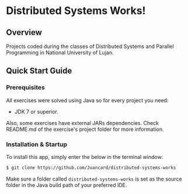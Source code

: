 # Distributed Systems Works!

## Overview

Projects coded during the classes of Distributed Systems and Parallel Programming in National University of Lujan.

## Quick Start Guide

### Prerequisites

All exercises were solved using Java so for every project you need:

- JDK 7 or superior.

Also, some exercises have external JARs dependencies. Check README.md of the exercise's project folder for more information.

### Installation & Startup

To install this app, simply enter the below in the terminal window:

```bash
$ git clone https://github.com/Juancard/distributed-systems-works
```

Make sure a folder called `distributed-systems-works` is set as the source folder in the Java build path of your preferred IDE.
